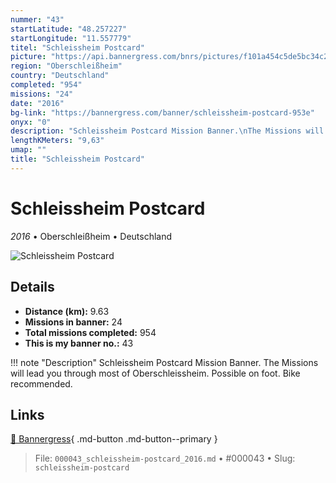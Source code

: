```yaml
---
nummer: "43"
startLatitude: "48.257227"
startLongitude: "11.557779"
titel: "Schleissheim Postcard"
picture: "https://api.bannergress.com/bnrs/pictures/f101a454c5de5bc34c2ec4aff03bfe73"
region: "Oberschleißheim"
country: "Deutschland"
completed: "954"
missions: "24"
date: "2016"
bg-link: "https://bannergress.com/banner/schleissheim-postcard-953e"
onyx: "0"
description: "Schleissheim Postcard Mission Banner.\nThe Missions will lead you through most of Oberschleissheim.\nPossible on foot. Bike recommended."
lengthKMeters: "9,63"
umap: ""
title: "Schleissheim Postcard"
---
```

# Schleissheim Postcard

*2016* • Oberschleißheim • Deutschland

![Schleissheim Postcard](https://api.bannergress.com/bnrs/pictures/f101a454c5de5bc34c2ec4aff03bfe73)

## Details
- **Distance (km):** 9.63
- **Missions in banner:** 24
- **Total missions completed:** 954
- **This is my banner no.:** 43


!!! note "Description"
    Schleissheim Postcard Mission Banner.
The Missions will lead you through most of Oberschleissheim.
Possible on foot. Bike recommended.



## Links
[🔗 Bannergress](https://bannergress.com/banner/schleissheim-postcard-953e){ .md-button .md-button--primary }



> File: `000043_schleissheim-postcard_2016.md` • #000043 • Slug: `schleissheim-postcard`
